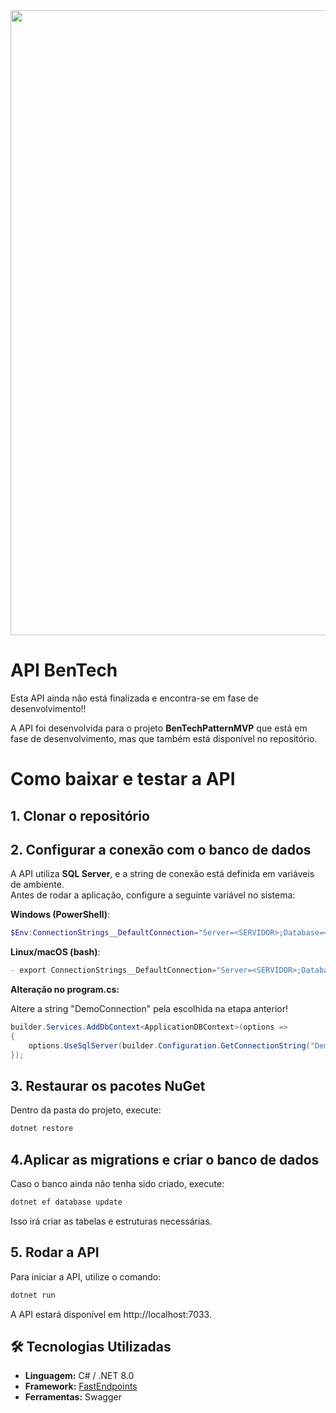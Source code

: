 <div align="center" style="display: flex; justify-content: center; gap: 20px;">
    <img src="https://github.com/user-attachments/assets/78c74655-d85d-483d-afd6-faca885a1c0a" width="1000px">
</div>

# API BenTech

 Esta API ainda não está finalizada e encontra-se em fase de desenvolvimento!!

A API foi desenvolvida para o projeto **BenTechPatternMVP** que está em fase de desenvolvimento, mas que também está disponível no repositório.

# Como baixar e testar a API

## 1. Clonar o repositório
## 2. Configurar a conexão com o banco de dados

A API utiliza **SQL Server**, e a string de conexão está definida em variáveis de ambiente.  
Antes de rodar a aplicação, configure a seguinte variável no sistema:

**Windows (PowerShell)**:
  ```powershell
  $Env:ConnectionStrings__DefaultConnection="Server=<SERVIDOR>;Database=<NOME_DO_BANCO>;User Id=<USUARIO>;Password=<SENHA>;TrustServerCertificate=True;"
```
**Linux/macOS (bash)**:
```powershell
- export ConnectionStrings__DefaultConnection="Server=<SERVIDOR>;Database=<NOME_DO_BANCO>;User Id=<USUARIO>;Password=<SENHA>;TrustServerCertificate=True;"
```
**Alteração no program.cs:**

Altere a string "DemoConnection" pela escolhida na etapa anterior!
```powershell
builder.Services.AddDbContext<ApplicationDBContext>(options =>
{
    options.UseSqlServer(builder.Configuration.GetConnectionString("DemoConnection"));
});
```
## 3. Restaurar os pacotes NuGet
Dentro da pasta do projeto, execute:
```powershell
dotnet restore
```
## 4.Aplicar as migrations e criar o banco de dados

Caso o banco ainda não tenha sido criado, execute:
```powershell
dotnet ef database update
```
Isso irá criar as tabelas e estruturas necessárias.

## 5. Rodar a API

Para iniciar a API, utilize o comando:
```powershell
dotnet run
```
A API estará disponível em http://localhost:7033.

## 🛠️ Tecnologias Utilizadas  

- **Linguagem:** C# / .NET 8.0
- **Framework:** [FastEndpoints](https://fast-endpoints.com/)  
- **Ferramentas:** Swagger  
